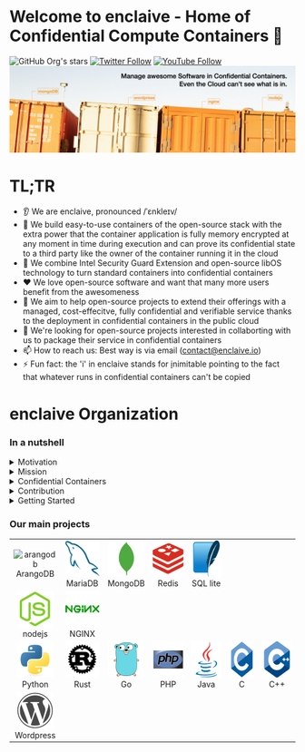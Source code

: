 # Welcome to enclaive - Home of Confidential Compute Containers 👋 

![GitHub Org's stars](https://img.shields.io/github/stars/enclaive?style=social)
[![Twitter Follow](https://img.shields.io/twitter/follow/enclaive_io?style=social)](https://twitter.com/enclaive_io)
[![YouTube Follow](https://img.shields.io/youtube/channel/views/UChuBVOzH6WY7d31UcqMgMLg?style=social)]()
![enclaive.io](/images/container.jpeg)

# TL;TR
* 👂 We are enclaive, pronounced /ˈɛnkleɪv/ 
* 🔭 We build easy-to-use containers of the open-source stack with the extra power that the container application is fully memory encrypted at any moment in time during execution and can prove its confidential state to a third party like the owner of the container running it in the cloud
* 🕺 We combine Intel Security Guard Extension and open-source libOS technology to turn standard containers into confidential containers
* ❤️ We love open-source software and want that many more users benefit from the awesomeness
* 🤝 We aim to help open-source projects to extend their offerings with a managed, cost-effecitve, fully confidential and verifiable service thanks to the deployment in confidential containers in the public cloud
* 🤔 We're looking for open-source projects interested in collaborting with us to package their service in confidential containers
* 📫 How to reach us: Best way is via email (contact@enclaive.io)
* ⚡ Fun fact: the 'i' in enclaive stands for <u>i</u>nimitable pointing to the fact that whatever runs in confidential containers can't be copied

# enclaive Organization
### In a nutshell
<details>
<summary>Motivation </summary>
<br>
Let's be frank. Open-source software is awesome! So many projects have been created in the last decades that shaped the entire software industry. Even enterprises have realized the value and importance of open-source software. Instead of reinventing the wheel and writing proprietary software from scratch, enterprises deploy open-source software to build business applications. The enterprise-wide acceptance of open-source software has helped many community projects to establish a sustainable business model around, paving the ground to make a living out of a passionate idea. 
<br></br>
Open-source projects employ a variety of business models to solve the challenge of how to make money providing software that is by definition licensed free of charge. Each of these business strategies rests on the premise that users of open-source technologies are willing to purchase additional software features under proprietary licenses, or purchase other services or elements of value that complement the open-source software that is core to the business. This additional value can be, but not limited to, enterprise-grade features and up-time guarantees (often via a service-level agreement) to satisfy business or compliance requirements, performance and efficiency gains by features not yet available in the open source version, legal protection (e.g., indemnification from copyright or patent infringement), or professional support/training/consulting that are typical of proprietary software applications. 
<br></br>
In recent years we see a growing interest for <b>managed services</b>. Enterprises use the software without the burden of being in charge of the hosting infrastracture and its availability, as well as the updatability and security of the software. Although enterprises have numerous benefits from managed offerings, they are hesistant! The key reason is lack of control. Granting a third party the permission to manage software applications, raises a lot of trust, security, privacy and compliance issues what does not go along with enterprise policies. In some cases, in which IT resources are scarce, managed services are desperately desired, however they are ruled out strictly due to the named reasons. Software companies are thus left with the provisioning of first, second and third level support and are taken the ability to scale.
<br><br>
</details>
<details>
<summary>Mission </summary>
<br>
Our mission is to make open-source software deployable everywhere by everyone. By everyone we mean any individual, any business or any industry. By everywhere we mean any execution platform, be it private or be it public. 
We envision the further democratization of open-source software. The notion of free choice behind open-source software extends to free deployment. No one should be stopped from using open-source software anywhere. 
<br><br>
</details>
<details><summary>Confidential Containers</summary>
    <br>
    <details><summary>TL;TR</summary>
    <br>
        Confidenital Containers execute programs with the addition that 
         <br>
         <ul>
          <li>at any moment in time throughout the execution the process runs in encrypted memory  </li>    
          <li>the authenticity of the confidential execution is verifiable </li>
        </ul>
        They are compatible with Docker, Docker Swarm and Kubernetes.
        <br><br>
    </details>
    <details><summary>A Primer</summary>
        <br>        
        <p>Hardware-graded Security</p>
        Confidential Containers leverage Intel's Security Guard Extension (SGX) technology, enriching the processor architecture with special registers for key storage and cryptoraphic algorithms as well as a memory management unit with the ability to allocate physical memory for encrypted processes, called enclaves. It is important to note solely the CPU has the capability to decrypt processes running in encrypted memory;  key material is generated at random during boot and inaccessible through software.
        <br><br>
        <p>Threat Model</p>
        Exactly the hardware-graded isolation fortifies program executions in untrusted environments. By design Confidential Containers protect enclaved processes against malicious/corrupted   
        <br>
        <ul>
        <li>nested applications </li>
        <li>hypervisor </li>
        <li>kernel </li>
        <li>bootloader </li>
        </ul>   
        caused by attacks like container esacalation, buffer overflow, return oriented programing, spektre, meltdown, rowhammer and various forms of rootkits. 
        <br><br>
        <p>Local and Remote Attestation</p>
        In untrusted execution environments memory encryption is insufficient. Malicious environments may replace the container before execution. Containers have a unique cryptographic identity. During the build process the author signs the enclaved application. With the corresponding key material one can verify the authenticity of the confidential container. Local attestation is a supported cryptographic protocol to locally verify the container authenticity. Here, the CPU has the role of an auditor. It measures the fingerprint of the enclaved application. Remote attestation makes use of local attestation to verify the container authenticity, generate a report (kinda an X.509 certificate) and aims at proving to a remote party that the platform has executed the right container. Remote attestation is the ideal measure to assure the container execution in public cloud.    
        <br><br>
        <p>Key Management and Key Provisioning</p>
        Confidential containers are loaded like normal containers into the memory before execution. While remote attestation safeguards the authenticity and integrity, the approach fails to prevent the untrusted environment from scrutinizing the container including the file system. For example, a Web server container is typically packaged with the server's SSL/TLS certificate and secret key. In the light of untrusted environments this approach is vulnerable and requires additional measures. A rule of thumb is to avoid to include any secrets to the container. The solution chosen for confidential containers is to load the application into the encrypted memory. Before running the program a pre-main process loads from a key management server the secrets through a secure channel protocol, stores them in the enclave, and continues with the main execution. A bit more concrete, the key management server first remotely attests it talks to the right container and that the container is within encrypted memory before establishing a TLS connection into the enclave to transport the secrets. The protocol is referred to as secret key provisioning and aims to mutually authenticate key provider and container before sending the secret.  
        <br><br>
    </details>  
    <details><summary>Platform Prerequisites</summary>
        <br>    
        Confidential Containers require
        <br>
        <ul>
        <li>SGX2 enabled CPUs (Intel skylake and newer)</li>
        <li>installed drivers (streamlined in Linux kernel 5.11+)</li>
        <li>docker, docker-compose, kubernetes or compatible container platform
        </ul>   
    </details>  
     <br>
</details>
<details><summary>Contribution</summary>
    <br>   
    enclaive solicites any contribution that brings confidential containers to application. 
    Get in touch with us via email (contact@enclaive.io) or twitter (enclaive_io).
    <br><br>
</details> 
<details><summary>Getting Started</summary>
    <br>    
   We suggest you look into the wiki (tbd) to familiarize with the underlying technology and get the first containers packaged by enclaive running.
   <br><br>
</details> 

### Our main projects

<table>
<tr>
    <td align="center"><img alt="arangodb" height=64px src="https://avatars.githubusercontent.com/u/5547849">
      <br>ArangoDB</td>   
    <td align="center"><img alt="mysql" height=64px src="https://raw.githubusercontent.com/devicons/devicon/master/icons/mysql/mysql-plain.svg">
      <br>MariaDB</td>    
    <td align="center"><img alt="mongodb" height=64px src="https://raw.githubusercontent.com/devicons/devicon/master/icons/mongodb/mongodb-plain.svg">
      <br>MongoDB</td>    
    <td align="center"><img alt="redis" height=64px src="https://raw.githubusercontent.com/devicons/devicon/master/icons/redis/redis-plain.svg">
      <br>Redis</td>  
    <td align="center"><img alt="sqlite" height=64px src="https://raw.githubusercontent.com/devicons/devicon/master/icons/sqlite/sqlite-original.svg">
      <br>SQL lite</td>   
</tr> 
<tr>
    <td align="center"><img alt="nodejs" height=64px src="https://raw.githubusercontent.com/devicons/devicon/master/icons/nodejs/nodejs-plain.svg">
      <br>nodejs</td>     
    <td align="center"><img alt="nginx" height=64px src="https://raw.githubusercontent.com/devicons/devicon/master/icons/nginx/nginx-original.svg">
      <br>NGINX</td>             
</tr>
<tr>
     <td align="center"><img alt="python" height=64px src="https://raw.githubusercontent.com/devicons/devicon/master/icons/python/python-original.svg">
      <br>Python</td>     
    <td align="center"><img alt="rust" height=64px src="https://raw.githubusercontent.com/devicons/devicon/master/icons/rust/rust-plain.svg">
      <br>Rust</td>   
    <td align="center"><img alt="go" height=64px src="https://raw.githubusercontent.com/devicons/devicon/master/icons/go/go-original.svg">
      <br>Go</td> 
    <td align="center"><img alt="php" height=64px src="https://raw.githubusercontent.com/devicons/devicon/master/icons/php/php-original.svg">
      <br>PHP</td>        
    <td align="center"><img alt="java" height=64px src="https://raw.githubusercontent.com/devicons/devicon/master/icons/java/java-original.svg">
      <br>Java</td> 
    <td align="center"><img alt="c" height=64px src="https://raw.githubusercontent.com/devicons/devicon/master/icons/c/c-original.svg"><br>C</td> 
    <td align="center"><img alt="cplusplus" height=64px src="https://raw.githubusercontent.com/devicons/devicon/master/icons/cplusplus/cplusplus-original.svg"><br>C++</td>                                          
</tr>
<tr>
    <td align="center"><img alt="wordpress" height=64px src="https://raw.githubusercontent.com/devicons/devicon/master/icons/wordpress/wordpress-plain.svg"><br>Wordpress</td>
</tr>
</table>


